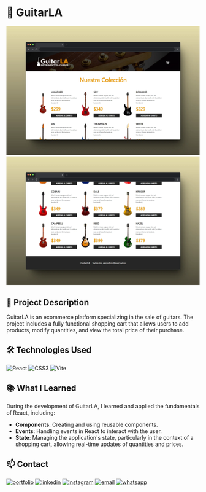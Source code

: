 # 🎸 GuitarLA
![Mockup-browser](public/mockup-browser.webp)
![Mockup-browser-2](public/mockup-browser-2.webp)


## 📖 Project Description
GuitarLA is an ecommerce platform specializing in the sale of guitars. The project includes a fully functional shopping cart that allows users to add products, modify quantities, and view the total price of their purchase.

## 🛠 Technologies Used
![React](https://img.shields.io/badge/React-20232A?style=for-the-badge&logo=react&logoColor=61DAFB) 
![CSS3](https://img.shields.io/badge/CSS3-1572B6?style=for-the-badge&logo=css3&logoColor=white)
![Vite](https://img.shields.io/badge/Vite-B73BFE?style=for-the-badge&logo=vite&logoColor=FFD62E)

## 📚 What I Learned
During the development of GuitarLA, I learned and applied the fundamentals of React, including:
- **Components**: Creating and using reusable components.
- **Events**: Handling events in React to interact with the user.
- **State**: Managing the application's state, particularly in the context of a shopping cart, allowing real-time updates of quantities and prices.

## 📫 Contact
[![portfolio](https://img.shields.io/badge/my_portfolio-000?style=for-the-badge&logo=ko-fi&logoColor=white)](https://aimarbusta.netlify.app/)
[![linkedin](https://img.shields.io/badge/linkedin-0A66C2?style=for-the-badge&logo=linkedin&logoColor=white)](https://www.linkedin.com/in/aimarbustamante/)
[![instagram](https://img.shields.io/badge/Instagram-E4405F?style=for-the-badge&logo=instagram&logoColor=white)](https://www.instagram.com/aimarbusta.dev/) 
[![email](https://img.shields.io/badge/Microsoft_Outlook-0078D4?style=for-the-badge&logo=microsoft-outlook&logoColor=white)](mailto:aimarbustamante379@hotmail.com) 
[![whatsapp](https://img.shields.io/badge/WhatsApp-25D366?style=for-the-badge&logo=whatsapp&logoColor=white)](https://wa.me/65167602) 